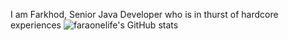 I am Farkhod, Senior Java Developer who is in thurst of hardcore experiences 
![faraonelife's GitHub stats](https://github-readme-stats.vercel.app/api?username=faraonelife&hide=contribs,prs)
